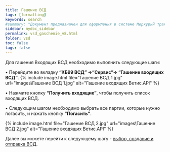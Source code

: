 ```yaml
---
title: Гашение ВСД
tags: [formatting]
keywords: search
#summary: "Документ предназначен для оформления в системе Меркурий транспортной партии."
sidebar: mydoc_sidebar
permalink: vsd_gaschenie_v8.html
folder: vsd
toc: false
tags: false
---
```


<style>
.result {
background-color: #000000;
border: 1px solid #dedede;
padding: 10px;
margin-top: 10px;
margin-bottom: 10px;
}
</style>

Для гашения Входящих ВСД необходимо выполнить следующие шаги:

• Перейдите во вкладку **“КБ99 ВСД” →“Сервис”→ “Гашение входящих ВСД”**.
{% include image.html file="Гашение ВСД 1.jpg" url="images\Гашение ВСД 1.jpg" alt="Гашение входящих Ветис.API" %}



• Нажмите кнопку **“Получить входящие”**, чтобы получить список входящих ВСД.


• Следующим шагом необходимо выбрать все партии, которые нужно погасить, и нажать кнопку **"Погасить"**.

{% include image.html file="Гашение ВСД 2.jpg" url="images\Гашение ВСД 2.jpg" alt="Гашение входящих Ветис.API" %}

Далее вы можете перейти к следующему шагу - [выбор, создание и отправка ВСД](http://wiki.kb99.pro/vsd_send_v8.html).